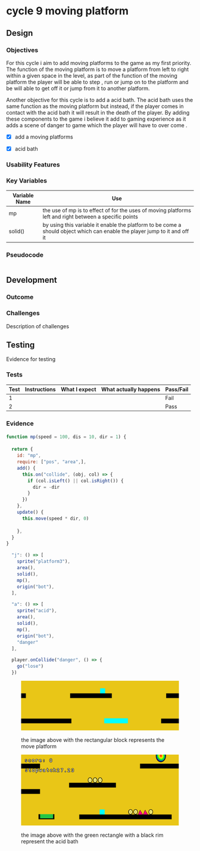 # cycle 9 moving platform

##

## Design

### Objectives

For this cycle  i aim to add moving platforms to the game as my first priority. The function of the moving platform is to move a platform from left to right within a given space in the level, as part of the function of the moving platform the player will be able to step , run or jump on to the platform and be will able to get off it or jump from it to another platform.&#x20;

Another objective for this cycle is to add a acid bath. The acid bath uses the same function as the moving platform but instead, if the player comes in contact with the acid bath it will result in the death of the player. By adding these components to the game i believe it add to gaming experience as it adds a scene of danger to game which the player will have to over come .&#x20;



* [x] add a moving platforms  &#x20;
* [x] acid bath&#x20;





### Usability Features

&#x20;&#x20;

### Key Variables

| Variable Name | Use                                                                                                                         |
| ------------- | --------------------------------------------------------------------------------------------------------------------------- |
| mp            |  the use of mp is to effect of for the uses of moving platforms left and right between a specific points                    |
|  solid()      | by using this variable it enable the platform to be come a should object which can enable the player jump to it and off it  |

### Pseudocode

```
```

## Development

### Outcome

### Challenges

Description of challenges

## Testing

Evidence for testing

### Tests

| Test | Instructions | What I expect | What actually happens | Pass/Fail |
| ---- | ------------ | ------------- | --------------------- | --------- |
| 1    |              |               |                       | Fail      |
| 2    |              |               |                       | Pass      |

### Evidence

```javascript
function mp(speed = 100, dis = 10, dir = 1) {

  return {
    id: "mp",
    require: ["pos", "area",],
    add() {
      this.on("collide", (obj, col) => {
        if (col.isLeft() || col.isRight()) {
          dir = -dir
        }
      })
    },
    update() {
      this.move(speed * dir, 0)

    },
  }
}
```

```javascript
  "j": () => [
    sprite("platform3"),
    area(),
    solid(),
    mp(),
    origin("bot"),
  ],
```

```javascript
  "a": () => [
    sprite("acid"),
    area(),
    solid(),
    mp(),
    origin("bot"),
    "danger"
  ],
```

```javascript
  player.onCollide("danger", () => {
    go("lose")
  })
```

<figure><img src="../.gitbook/assets/image (11).png" alt=""><figcaption><p>the image above with the rectangular block represents the move platform </p></figcaption></figure>

&#x20; &#x20;

<figure><img src="../.gitbook/assets/image (10).png" alt=""><figcaption><p>the image above with the green rectangle with a black rim represent the acid bath </p></figcaption></figure>
